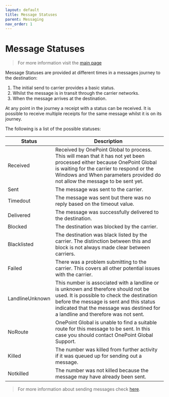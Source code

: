 ```yaml
---
layout: default
title: Message Statuses
parent: Messaging
nav_order: 1
---
```

# Message Statuses

> For more information visit the [main page](../README.md)

Message Statuses are provided at different times in a messages journey to the destination:
1. The initial send to carrier provides a basic status.
1. Whilst the message is in transit through the carrier networks.
1. When the message arrives at the destination.

At any point in the journey a receipt with a status can be received. It is possible to receive multiple receipts for the same message whilst it is on its journey.

The following is a list of the possible statuses:

Status | Description
------ | -----------
Received | Received by OnePoint Global to process. This will mean that it has not yet been processed either because OnePoint Global is waiting for the carrier to respond or the Windows and When parameters provided do not allow the message to be sent yet.
Sent | The message was sent to the carrier.
Timedout | The message was sent but there was no reply based on the timeout value.
Delivered | The message was successfully delivered to the destination.
Blocked | The destination was blocked by the carrier.
Blacklisted | The destination was black listed by the carrier. The distinction between this and block is not always made clear between carriers.
Failed | There was a problem submitting to the carrier. This covers all other potential issues with the carrier.
LandlineUnknown | This number is associated with a landline or is unknown and therefore should not be used. It is possible to check the destination before the message is sent and this status indicated that the message was destined for a landline and therefore was not sent.
NoRoute | OnePoint Global is unable to find a suitable route for this message to be sent. In this case you should contact OnePoint Global Support.
Killed | The number was killed from further activity if it was queued up for sending out a message.
Notkilled | The number was not killed because the message may have already been sent.


> For more information about sending messages check [here](Message.md).

